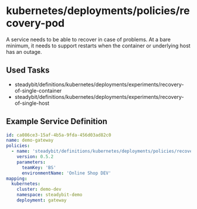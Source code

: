 # kubernetes/deployments/policies/recovery-pod

A service needs to be able to recover in case of problems. At a bare minimum, it needs to support restarts when the container or underlying host has an outage.

## Used Tasks

- steadybit/definitions/kubernetes/deployments/experiments/recovery-of-single-container
- steadybit/definitions/kubernetes/deployments/experiments/recovery-of-single-host

## Example Service Definition

````yaml
id: ca086ce3-15af-4b5a-9fda-456d03ad82c0
name: demo-gateway
policies:
  - name: 'steadybit/definitions/kubernetes/deployments/policies/recovery-pod'
    version: 0.5.2
    parameters:
      teamKey: 'BS'
      environmentName: 'Online Shop DEV'
mapping:
  kubernetes:
    cluster: demo-dev
    namespace: steadybit-demo
    deployment: gateway
````